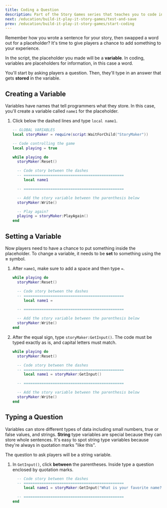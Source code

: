 ```yaml
---
title: Coding a Question
description: Part of the Story Games series that teaches you to code in Roblox. Code the first question asked to players.
next: /education/build-it-play-it-story-games/test-and-save
prev: /education/build-it-play-it-story-games/start-coding
---
```


Remember how you wrote a sentence for your story, then swapped a word out for a placeholder? It's time to give players a chance to add something to your experience.

In the script, the placeholder you made will be a **variable**. In coding, variables are placeholders for information, in this case a word.

You'll start by asking players a question. Then, they'll type in an answer that gets **stored** in the variable.

## Creating a Variable

Variables have names that tell programmers what they store. In this case, you'll create a variable called `name1` for the placeholder.

1. Click below the dashed lines and type `local name1`.

   ```lua
   -- GLOBAL VARIABLES
   local storyMaker = require(script:WaitForChild("StoryMaker"))

   -- Code controlling the game
   local playing = true

   while playing do
     storyMaker:Reset()

     -- Code story between the dashes
     -- =============================================
        local name1

     -- =============================================

     -- Add the story variable between the parenthesis below
     storyMaker:Write()

     -- Play again?
     playing = storyMaker:PlayAgain()
   end
   ```

## Setting a Variable

Now players need to have a chance to put something inside the placeholder. To change a variable, it needs to be **set** to something using the **=** symbol.

1. After `name1`, make sure to add a space and then type `=`.

   ```lua
   while playing do
     storyMaker:Reset()

     -- Code story between the dashes
     -- =============================================
        local name1 =

     -- =============================================

     -- Add the story variable between the parenthesis below
     storyMaker:Write()
   end
   ```

2. After the equal sign, type `storyMaker:GetInput()`. The code must be typed exactly as is, and capital letters must match.

   ```lua
   while playing do
     storyMaker:Reset()

     -- Code story between the dashes
     -- =============================================
        local name1 = storyMaker:GetInput()

     -- =============================================

     -- Add the story variable between the parenthesis below
     storyMaker:Write()
   end
   ```

## Typing a Question

Variables can store different types of data including small numbers, true or false values, and strings. **String** type variables are special because they can store whole sentences. It's easy to spot string type variables because they're always in quotation marks "like this".

The question to ask players will be a string variable.

1. In `GetInput()`, click **between** the parentheses. Inside type a question enclosed by quotation marks.

   ```lua
     -- Code story between the dashes
     -- =============================================
        local name1 = storyMaker:GetInput("What is your favorite name?")

     -- =============================================
   end
   ```
